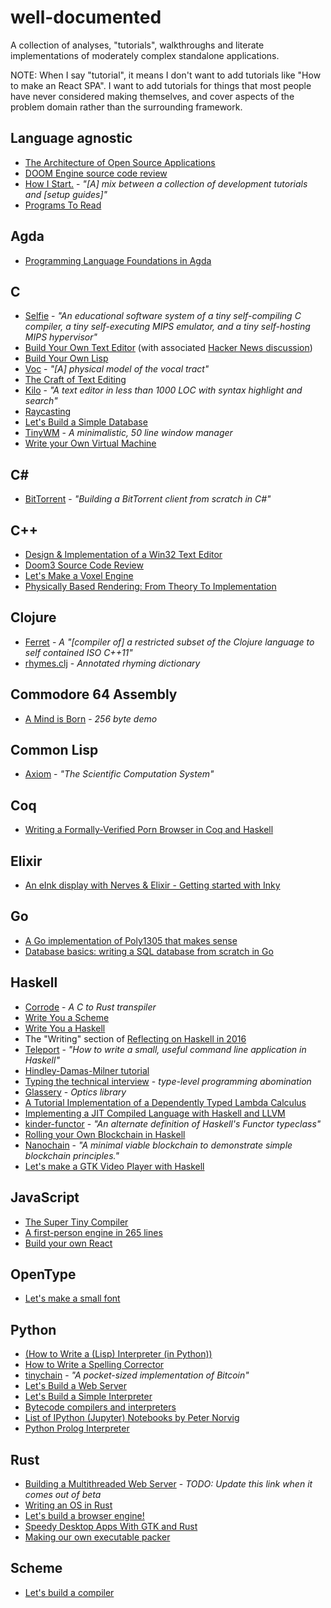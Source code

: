# well-documented
A collection of analyses, "tutorials", walkthroughs and literate implementations of moderately complex standalone applications. 

NOTE: When I say "tutorial", it means I don't want to add tutorials like "How to make an React SPA". I want to add tutorials for things that most people have never considered making themselves, and cover aspects of the problem domain rather than the surrounding framework. 

## Language agnostic

- [The Architecture of Open Source Applications](http://aosabook.org/en/index.html)
- [DOOM Engine source code review](http://fabiensanglard.net/doomIphone/doomClassicRenderer.php)
- [How I Start.](http://howistart.org/) - *"[A] mix between a collection of development tutorials and [setup guides]"*
- [Programs To Read](http://wiki.c2.com/?ProgramsToRead)

## Agda

- [Programming Language Foundations in Agda](https://plfa.github.io/)

## C

- [Selfie](https://github.com/cksystemsteaching/selfie) - *"An educational software system of a tiny self-compiling C compiler, a tiny self-executing MIPS emulator, and a tiny self-hosting MIPS hypervisor"*
- [Build Your Own Text Editor](http://viewsourcecode.org/snaptoken/kilo/) (with associated [Hacker News discussion](https://news.ycombinator.com/item?id=14046446))
- [Build Your Own Lisp](http://www.buildyourownlisp.com/contents)
- [Voc](http://pbat.ch/proj/voc/) - *"[A] physical model of the vocal tract"*
- [The Craft of Text Editing](http://www.finseth.com/craft/)
- [Kilo](https://github.com/antirez/kilo) - *"A text editor in less than 1000 LOC with syntax highlight and search"*
- [Raycasting](http://lodev.org/cgtutor/raycasting.html)
- [Let's Build a Simple Database](https://cstack.github.io/db_tutorial/)
- [TinyWM](http://incise.org/tinywm.html) - *A minimalistic, 50 line window manager* 
- [Write your Own Virtual Machine](https://justinmeiners.github.io/lc3-vm/)


## C#

- [BitTorrent](http://seanjoflynn.com/research/bittorrent.html) - *"Building a BitTorrent client from scratch in C#"*


## C++

- [Design & Implementation of a Win32 Text Editor](http://www.catch22.net/tuts/unicode-text-processing)
- [Doom3 Source Code Review](http://fabiensanglard.net/doom3/)
- [Let's Make a Voxel Engine](https://sites.google.com/site/letsmakeavoxelengine/)
- [Physically Based Rendering: From Theory To Implementation](http://www.pbr-book.org/)


## Clojure

- [Ferret](https://github.com/nakkaya/ferret/blob/0.2.8/ferret.org) - *A "[compiler of] a restricted subset of the Clojure language to self contained ISO C++11"*
- [rhymes.clj](https://gist.github.com/ftrain/8655399) - *Annotated rhyming dictionary*


## Commodore 64 Assembly

- [A Mind is Born](https://linusakesson.net/scene/a-mind-is-born/) - *256 byte demo*


## Common Lisp

- [Axiom](http://www.axiom-developer.org/axiom-website/books.html) - *"The Scientific Computation System"*


## Coq

- [Writing a Formally-Verified Porn Browser in Coq and Haskell](http://www.michaelburge.us/2017/08/25/writing-a-formally-verified-porn-browser-in-coq.html)

## Elixir

- [An eInk display with Nerves & Elixir - Getting started with Inky](http://underjord.io/an-eink-display-with-nerves-elixir.html)

## Go

- [A Go implementation of Poly1305 that makes sense](https://blog.filippo.io/a-literate-go-implementation-of-poly1305/)
- [Database basics: writing a SQL database from scratch in Go](https://notes.eatonphil.com/database-basics.html)

## Haskell

- [Corrode](https://github.com/jameysharp/corrode/blob/master/src/Language/Rust/Corrode/C.md) - *A C to Rust transpiler*
- [Write You a Scheme](https://wespiser.com/writings/wyas/home.html)
- [Write You a Haskell](http://dev.stephendiehl.com/fun/)
- The "Writing" section of [Reflecting on Haskell in 2016](http://www.stephendiehl.com/posts/haskell_2017.html)
- [Teleport](http://bollu.github.io/teleport/) - *"How to write a small, useful command line application in Haskell"*
- [Hindley-Damas-Milner tutorial](https://github.com/quchen/articles/tree/master/hindley-milner)
- [Typing the technical interview](https://aphyr.com/posts/342-typing-the-technical-interview) - *type-level programming abomination*
- [Glassery](http://oleg.fi/gists/posts/2017-04-18-glassery.html) - *Optics library*
- [A Tutorial Implementation of a Dependently Typed Lambda Calculus](https://www.andres-loeh.de/LambdaPi/)
- [Implementing a JIT Compiled Language with Haskell and LLVM](http://www.stephendiehl.com/llvm/)
- [kinder-functor](https://github.com/rampion/kinder-functor) - *"An alternate definition of Haskell's Functor typeclass"*
- [Rolling your Own Blockchain in Haskell](http://www.michaelburge.us/2017/08/17/rolling-your-own-blockchain.html)
- [Nanochain](https://github.com/adjoint-io/nanochain) - *"A minimal viable blockchain to demonstrate simple blockchain principles."*
- [Let's make a GTK Video Player with Haskell](https://lettier.github.io/posts/2017-08-30-haskell-gtk-video-player.html)


## JavaScript

- [The Super Tiny Compiler](https://github.com/thejameskyle/the-super-tiny-compiler)
- [A first-person engine in 265 lines](http://www.playfuljs.com/a-first-person-engine-in-265-lines/)
- [Build your own React](https://pomb.us/build-your-own-react/)

## OpenType

- [Let's make a small font](http://processingjs.nihongoresources.com/the_smallest_font/)


## Python

- [(How to Write a (Lisp) Interpreter (in Python))](http://norvig.com/lispy.html)
- [How to Write a Spelling Corrector](http://norvig.com/spell-correct.html)
- [tinychain](https://github.com/jamesob/tinychain) - *"A pocket-sized implementation of Bitcoin"*
- [Let's Build a Web Server](https://ruslanspivak.com/lsbaws-part1/)
- [Let's Build a Simple Interpreter](https://ruslanspivak.com/lsbasi-part1/)
- [Bytecode compilers and interpreters](https://bernsteinbear.com/blog/bytecode-interpreters/)
- [List of IPython (Jupyter) Notebooks by Peter Norvig](http://norvig.com/ipython/README.html)
- [Python Prolog Interpreter](https://github.com/photonlines/Python-Prolog-Interpreter)

## Rust

- [Building a Multithreaded Web Server](https://doc.rust-lang.org/beta/book/second-edition/ch20-00-final-project-a-web-server.html) - *TODO: Update this link when it comes out of beta*
- [Writing an OS in Rust](http://os.phil-opp.com/)
- [Let's build a browser engine!](https://limpet.net/mbrubeck/2014/08/08/toy-layout-engine-1.html)
- [Speedy Desktop Apps With GTK and Rust](https://nora.codes/tutorial/speedy-desktop-apps-with-gtk-and-rust/)
- [Making our own executable packer](https://fasterthanli.me/blog/2020/whats-in-a-linux-executable/)

## Scheme

- [Let's build a compiler](https://generalproblem.net/lets_build_a_compiler/01-starting-out/)

